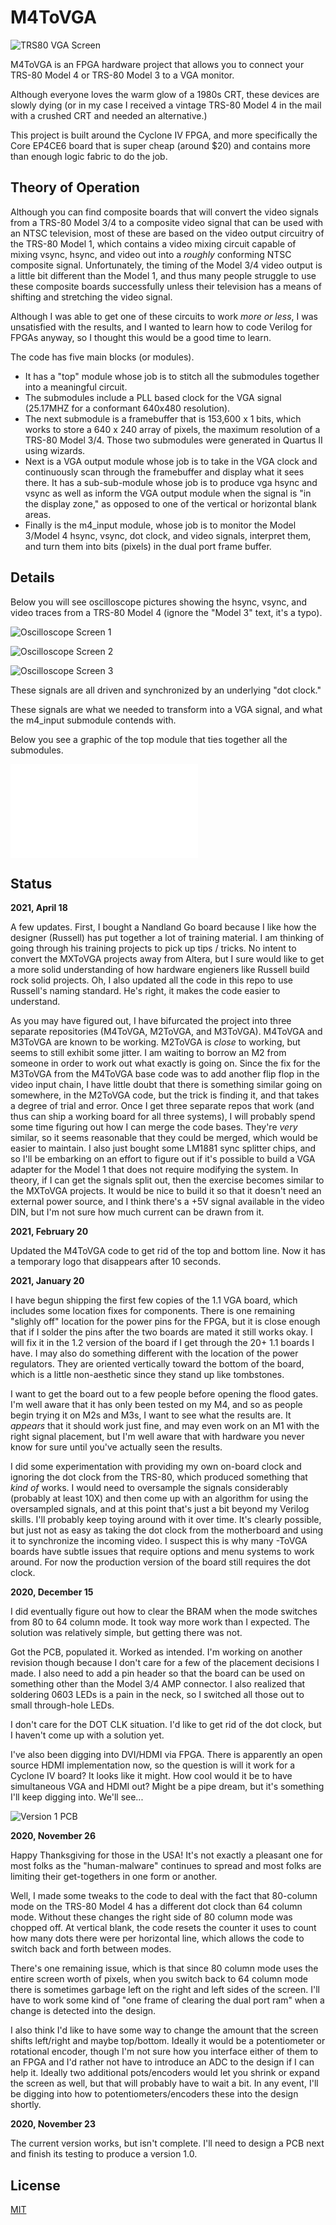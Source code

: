 # M4ToVGA

![TRS80 VGA Screen](img/TRS80VGAScreen.jpg?raw=true "TRS80 VGA Screen")

M4ToVGA is an FPGA hardware project that allows you to connect your TRS-80 Model 4 or TRS-80 Model 3 to a VGA monitor.  

Although everyone loves the warm glow of a 1980s CRT, these devices are slowly dying (or in my case I received a vintage TRS-80 Model 4 in the mail with a crushed CRT and needed an alternative.)

This project is built around the Cyclone IV FPGA, and more specifically the Core EP4CE6 board that is super cheap (around $20) and contains more than enough logic fabric to do the job.

## Theory of Operation

Although you can find composite boards that will convert the video signals from a TRS-80 Model 3/4 to a composite video signal that can be used with an NTSC television, most of these are based on the video output circuitry of the TRS-80 Model 1, which contains a video mixing circuit capable of mixing vsync, hsync, and video out into a *roughly* conforming NTSC composite signal.  Unfortunately, the timing of the Model 3/4 video output is a little bit different than the Model 1, and thus many people struggle to use these composite boards successfully unless their television has a means of shifting and stretching the video signal.

Although I was able to get one of these circuits to work *more or less*, I was unsatisfied with the results, and I wanted to learn how to code Verilog for FPGAs anyway, so I thought this would be a good time to learn.

The code has five main blocks (or modules).  

* It has a "top" module whose job is to stitch all the submodules together into a meaningful circuit.  
* The submodules include a PLL based clock for the VGA signal (25.17MHZ for a conformant 640x480 resolution).  
* The next submodule is a framebuffer that is 153,600 x 1 bits, which works to store a 640 x 240 array of pixels, the maximum resolution of a TRS-80 Model 3/4.  Those two submodules were generated in Quartus II using wizards.  
* Next is a VGA output module whose job is to take in the VGA clock and continuously scan through the framebuffer and display what it sees there.  It has a sub-sub-module whose job is to produce vga hsync and vsync as well as inform the VGA output module when the signal is "in the display zone," as opposed to one of the vertical or horizontal blank areas.
* Finally is the m4_input module, whose job is to monitor the Model 3/Model 4 hsync, vsync, dot clock, and video signals, interpret them, and turn them into bits (pixels) in the dual port frame buffer.

## Details

Below you will see oscilloscope pictures showing the hsync, vsync, and video traces from a TRS-80 Model 4 (ignore the "Model 3" text, it's a typo).  

![Oscilloscope Screen 1](img/OscilloscopeScreen1.jpg?raw=true "Oscilloscope Screen 1")

![Oscilloscope Screen 2](img/OscilloscopeScreen2.jpg?raw=true "Oscilloscope Screen 2")

![Oscilloscope Screen 3](img/OscilloscopeScreen3.jpg?raw=true "Oscilloscope Screen 3")

These signals are all driven and synchronized by an underlying "dot clock."

These signals are what we needed to transform into a VGA signal, and what the m4_input submodule contends with.

Below you see a graphic of the top module that ties together all the submodules.

![Top Module](img/TopModule.pdf?raw=true "Top Module")

## Status

**2021, April 18**

A few updates.  First, I bought a Nandland Go board because I like how the designer (Russell) has put together a lot of training material.  I am thinking of going through 
his training projects to pick up tips / tricks.  No intent to convert the MXToVGA projects away from Altera, but I sure would like to get a more solid understanding of 
how hardware engieners like Russell build rock solid projects.  Oh, I also updated all the code in this repo to use Russell's naming standard.  He's right, it makes the 
code easier to understand.

As you may have figured out, I have bifurcated the project into three separate repositories (M4ToVGA, M2ToVGA, and M3ToVGA).  M4ToVGA and M3ToVGA are known to be working.
M2ToVGA is *close* to working, but seems to still exhibit some jitter.  I am waiting to borrow an M2 from someone in order to work out what exactly is going on.  Since the 
fix for the M3ToVGA from the M4ToVGA base code was to add another flip flop in the video input chain, I have little doubt that there is something similar going on somewhere,
in the M2ToVGA code, but the trick is finding it, and that takes a degree of trial and error.  Once I get three separate repos that work (and thus can ship a working board for all three 
systems), I will probably spend some time figuring out how I can merge the code bases.  They're *very* similar, so it seems reasonable that they could be merged, which 
would be easier to maintain.  I also just bought some LM1881 sync splitter chips, and so I'll be embarking on an effort to figure out if it's possible to build a 
VGA adapter for the Model 1 that does not require modifying the system.  In theory, if I can get the signals split out, then the exercise becomes similar to the MXToVGA 
projects.  It would be nice to build it so that it doesn't need an external power source, and I think there's a +5V signal available in the video DIN, but I'm not sure 
how much current can be drawn from it.

**2021, February 20**

Updated the M4ToVGA code to get rid of the top and bottom line.  Now it has a temporary logo that disappears after 10 seconds.

**2021, January 20**

I have begun shipping the first few copies of the 1.1 VGA board, which includes some location fixes for components.  There is one remaining "slighly off"
location for the power pins for the FPGA, but it is close enough that if I solder the pins after the two boards are mated it still works okay.  I 
will fix it in the 1.2 version of the board if I get through the 20+ 1.1 boards I have.  I may also do something different with the location of the 
power regulators.  They are oriented vertically toward the bottom of the board, which is a little non-aesthetic since they stand up like tombstones.

I want to get the board out to a few people before opening the flood gates.  I'm well aware that it has only been tested on my M4, and so as people 
begin trying it on M2s and M3s, I want to see what the results are.  It *appears* that it should work just fine, and may even work on an M1 with the 
right signal placement, but I'm well aware that with hardware you never know for sure until you've actually seen the results.

I did some experimentation with providing my own on-board clock and ignoring the dot clock from the TRS-80, which produced something that *kind of* works. I 
would need to oversample the signals considerably (probably at least 10X) and then come up with an algorithm for using the oversampled 
signals, and at this point that's just a bit beyond my Verilog skills.  I'll probably keep toying around with it over time.  It's clearly possible, but 
just not as easy as taking the dot clock from the motherboard and using it to synchronize the incoming video.  I suspect this is why many -ToVGA boards 
have subtle issues that require options and menu systems to work around.  For now the production version of the board still requires the dot clock.


**2020, December 15**

I did eventually figure out how to clear the BRAM when the mode switches from 80 to 64 column mode.  It took way more work than I expected.  The solution was 
relatively simple, but getting there was not.

Got the PCB, populated it.  Worked as intended.  I'm working on another revision though because I don't care for a few of the placement decisions I made.
I also need to add a pin header so that the board can be used on something other than the Model 3/4 AMP connector.  I also realized that soldering 0603 LEDs 
is a pain in the neck, so I switched all those out to small through-hole LEDs.

I don't care for the DOT CLK situation.  I'd like to get rid of the dot clock, but I haven't come up with a solution yet.

I've also been digging into DVI/HDMI via FPGA.  There is apparently an open source HDMI implementation now, so the question is will it work for a Cyclone IV
board?  It looks like it might.  How cool would it be to have simultaneous VGA and HDMI out?  Might be a pipe dream, but it's something I'll keep digging into.
We'll see...

![Version 1 PCB](img/M4ToVGA_BoardPic.jpg?raw=true "Version 1 PCB")

**2020, November 26**

Happy Thanksgiving for those in the USA!  It's not exactly a pleasant one for most folks as the "human-malware" continues to spread and 
most folks are limiting their get-togethers in one form or another.

Well, I made some tweaks to the code to deal with the fact that 80-column mode on the TRS-80 Model 4 has a different dot clock than 
64 column mode.  Without these changes the right side of 80 column mode was chopped off.  At vertical blank, the code resets the 
counter it uses to count how many dots there were per horizontal line, which allows the code to switch back and forth between modes.

There's one remaining issue, which is that since 80 column mode uses the entire screen worth of pixels, when you switch back to 
64 column mode there is sometimes garbage left on the right and left sides of the screen.  I'll have to work some kind of "one frame of 
clearing the dual port ram" when a change is detected into the design.

I also think I'd like to have some way to change the amount that the screen shifts left/right and maybe top/bottom.  Ideally it would 
be a potentiometer or rotational encoder, though I'm not sure how you interface either of them to an FPGA and I'd rather not have to 
introduce an ADC to the design if I can help it.  Ideally two additional pots/encoders would let you shrink or expand the screen as well,
but that will probably have to wait a bit.  In any event, I'll be digging into how to potentiometers/encoders these into the design shortly.

**2020, November 23**

The current version works, but isn't complete.  I'll need to design a PCB next and finish its testing to produce a version 1.0.


## License
[MIT](https://choosealicense.com/licenses/mit/)
